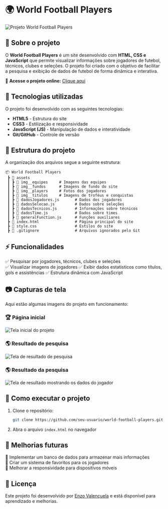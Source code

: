 # 🌍 World Football Players  

![Projeto World Football Players](https://github.com/user-attachments/assets/29685318-eca1-49e4-a7be-b14803750a56)


## 📌 Sobre o projeto  

O **World Football Players** é um site desenvolvido com **HTML, CSS e JavaScript** que permite visualizar informações sobre jogadores de futebol, técnicos, clubes e seleções. O projeto foi criado com o objetivo de facilitar a pesquisa e exibição de dados de futebol de forma dinâmica e interativa.  

🔗 **Acesse o projeto online:** [Clique aqui](https://enzovalencuela-world-football-players.netlify.app/)  

## 🎨 Tecnologias utilizadas  

O projeto foi desenvolvido com as seguintes tecnologias:  

- **HTML5** - Estrutura do site  
- **CSS3** - Estilização e responsividade  
- **JavaScript (JS)** - Manipulação de dados e interatividade  
- **Git/GitHub** - Controle de versão  

## 📂 Estrutura do projeto  

A organização dos arquivos segue a seguinte estrutura:  

```
📦 World Football Players
 ┣ 📂 assets
 ┃ ┣ 📂 img__equipes     # Imagens das equipes
 ┃ ┣ 📂 img__fundos      # Imagens de fundo do site
 ┃ ┣ 📂 img__players     # Fotos dos jogadores
 ┃ ┣ 📂 img__titulos     # Imagens de troféus e conquistas
 ┃ ┣ 📝 dadosJogadores.js       # Dados dos jogadores
 ┃ ┣ 📝 dadosSelecao.js         # Dados sobre seleções
 ┃ ┣ 📝 dadosTecnicos.js        # Informações sobre técnicos
 ┃ ┣ 📝 dadosTime.js            # Dados sobre times
 ┃ ┣ 📝 generalFunction.js      # Funções auxiliares
 ┣ 📝 index.html                # Página principal do site
 ┣ 🎨 style.css                 # Estilos do site
 ┣ 📝 .gitignore                # Arquivos ignorados pelo Git
```

## ⚡ Funcionalidades  

✅ Pesquisar por jogadores, técnicos, clubes e seleções  
✅ Visualizar imagens de jogadores
✅ Exibir dados estatisticos como títulos, gols e assistências
✅ Estrutura dinâmica com JavaScript  

## 📷 Capturas de tela  

Aqui estão algumas imagens do projeto em funcionamento:  

### 🏆 Página inicial
![Tela inicial do projeto](https://github.com/user-attachments/assets/5c29bbb5-511a-44ec-a432-8d061b804553)


### 🌎 Resultado de pesquisa
![Tela de resultado de pesquisa](https://github.com/user-attachments/assets/00d51a70-66d5-4629-aef6-86c157bdc028)



### 🌎 Resultado da pesquisa
![Tela de resultado mostrando os dados do jogador](https://github.com/user-attachments/assets/5ae312a7-b3b7-4559-8442-21904d3eece3)


## 🚀 Como executar o projeto  

1. Clone o repositório:  
   ```bash
   git clone https://github.com/seu-usuario/world-football-players.git
   ```  
2. Abra o arquivo `index.html` no navegador  

## 📌 Melhorias futuras  

🔹 Implementar um banco de dados para armazenar mais informações  
🔹 Criar um sistema de favoritos para os jogadores  
🔹 Melhorar a responsividade para dispositivos móveis  

## 📜 Licença  

Este projeto foi desenvolvido por [Enzo Valençuela](https://www.linkedin.com/in/enzo-silva10/) e está disponível para aprendizado e melhorias.  
